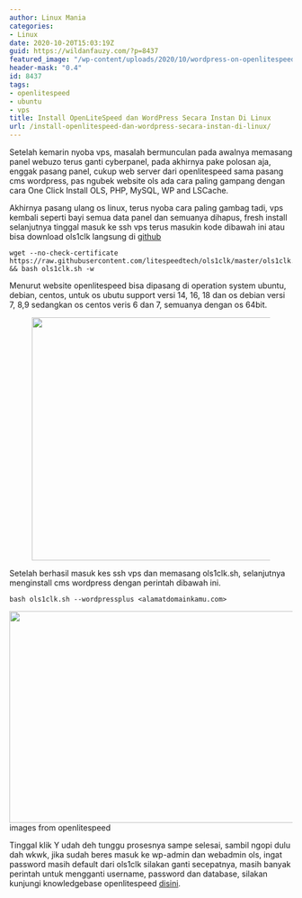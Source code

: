 ```yaml
---
author: Linux Mania
categories:
- Linux
date: 2020-10-20T15:03:19Z
guid: https://wildanfauzy.com/?p=8437
featured_image: "/wp-content/uploads/2020/10/wordpress-on-openlitespeed.jpg"
header-mask: "0.4"
id: 8437
tags:
- openlitespeed
- ubuntu
- vps
title: Install OpenLiteSpeed dan WordPress Secara Instan Di Linux
url: /install-openlitespeed-dan-wordpress-secara-instan-di-linux/
---
```


Setelah kemarin nyoba vps, masalah bermunculan pada awalnya memasang panel webuzo terus ganti cyberpanel, pada akhirnya pake polosan aja, enggak pasang panel, cukup web server dari openlitespeed sama pasang cms wordpress, pas ngubek website ols ada cara paling gampang dengan cara One Click Install OLS, PHP, MySQL, WP and LSCache.

Akhirnya pasang ulang os linux, terus nyoba cara paling gambag tadi, vps kembali seperti bayi semua data panel dan semuanya dihapus, fresh install selanjutnya tinggal masuk ke ssh vps terus masukin kode dibawah ini atau bisa download ols1clk langsung di <a href="https://raw.githubusercontent.com/litespeedtech/ols1clk/master/ols1clk.sh" target="_blank" rel="noreferrer noopener">github</a>

    wget --no-check-certificate https://raw.githubusercontent.com/litespeedtech/ols1clk/master/ols1clk.sh && bash ols1clk.sh -w

Menurut website openlitespeed bisa dipasang di operation system ubuntu, debian, centos, untuk os ubutu support versi 14, 16, 18 dan os debian versi 7, 8,9 sedangkan os centos veris 6 dan 7, semuanya dengan os 64bit.<figure class="wp-block-image size-large">

<img loading="lazy" width="768" height="432" src="https://i0.wp.com/wildanfauzy.com/wp-content/uploads/2020/10/ols.jpg?resize=768%2C432&ssl=1" alt="" class="wp-image-8438" data-recalc-dims="1" /> </figure>

Setelah berhasil masuk kes ssh vps dan memasang ols1clk.sh, selanjutnya menginstall cms wordpress dengan perintah dibawah ini.

    bash ols1clk.sh --wordpressplus <alamatdomainkamu.com>

<img loading="lazy" src="https://i2.wp.com/wildanfauzy.com/wp-content/uploads/2020/10/Wordpressplus.png?resize=768%2C376&ssl=1" alt="" class="wp-image-8439" width="768" height="376" data-recalc-dims="1" /> images from openlitespeed

Tinggal klik Y udah deh tunggu prosesnya sampe selesai, sambil ngopi dulu dah wkwk, jika sudah beres masuk ke wp-admin dan webadmin ols, ingat password masih default dari ols1clk silakan ganti secepatnya, masih banyak perintah untuk mengganti username, password dan database, silakan kunjungi knowledgebase openlitespeed <a href="https://openlitespeed.org/kb/1-click-install/#Options" target="_blank" rel="noreferrer noopener">disini</a>.